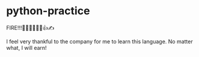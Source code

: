 # python-practice

FIRE!!!👩‍💻😒👩‍💻😃👍✍️

I feel very thankful to the company for me to learn this language.
No matter what, I will earn!
